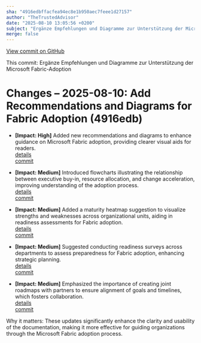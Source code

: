 ```yaml
---
sha: "4916edbffacfea94ec8e1b950aec7feee1d27157"
author: "TheTrustedAdvisor"
date: "2025-08-10 13:05:56 +0200"
subject: "Ergänze Empfehlungen und Diagramme zur Unterstützung der Microsoft Fabric-Adoption"
merge: false
---
```


[View commit on GitHub](https://github.com/TheTrustedAdvisor/FabricAdoptionFramework/commit/4916edbffacfea94ec8e1b950aec7feee1d27157)

This commit: Ergänze Empfehlungen und Diagramme zur Unterstützung der Microsoft Fabric-Adoption

# Changes – 2025-08-10: Add Recommendations and Diagrams for Fabric Adoption (4916edb)

- **[Impact: High]** Added new recommendations and diagrams to enhance guidance on Microsoft Fabric adoption, providing clearer visual aids for readers.  
   [details](/docs/about/changes/2025-08-10-4916edbffacfea94ec8e1b950aec7feee1d27157)  
   [commit](https://github.com/TheTrustedAdvisor/FabricAdoptionFramework/commit/4916edbffacfea94ec8e1b950aec7feee1d27157)  

- **[Impact: Medium]** Introduced flowcharts illustrating the relationship between executive buy-in, resource allocation, and change acceleration, improving understanding of the adoption process.  
   [details](/docs/about/changes/2025-08-10-4916edbffacfea94ec8e1b950aec7feee1d27157)  
   [commit](https://github.com/TheTrustedAdvisor/FabricAdoptionFramework/commit/4916edbffacfea94ec8e1b950aec7feee1d27157)  

- **[Impact: Medium]** Added a maturity heatmap suggestion to visualize strengths and weaknesses across organizational units, aiding in readiness assessments for Fabric adoption.  
   [details](/docs/about/changes/2025-08-10-4916edbffacfea94ec8e1b950aec7feee1d27157)  
   [commit](https://github.com/TheTrustedAdvisor/FabricAdoptionFramework/commit/4916edbffacfea94ec8e1b950aec7feee1d27157)  

- **[Impact: Medium]** Suggested conducting readiness surveys across departments to assess preparedness for Fabric adoption, enhancing strategic planning.  
   [details](/docs/about/changes/2025-08-10-4916edbffacfea94ec8e1b950aec7feee1d27157)  
   [commit](https://github.com/TheTrustedAdvisor/FabricAdoptionFramework/commit/4916edbffacfea94ec8e1b950aec7feee1d27157)  

- **[Impact: Medium]** Emphasized the importance of creating joint roadmaps with partners to ensure alignment of goals and timelines, which fosters collaboration.  
   [details](/docs/about/changes/2025-08-10-4916edbffacfea94ec8e1b950aec7feee1d27157)  
   [commit](https://github.com/TheTrustedAdvisor/FabricAdoptionFramework/commit/4916edbffacfea94ec8e1b950aec7feee1d27157)  

Why it matters: These updates significantly enhance the clarity and usability of the documentation, making it more effective for guiding organizations through the Microsoft Fabric adoption process.
